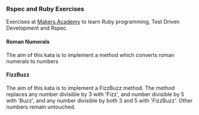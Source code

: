 ### Rspec and Ruby Exercises

Exercises at [Makers Academy](http://www.makersacademy.com) to learn Ruby programming, Test Driven Development and Rspec. 

#### Roman Numerals

The aim of this kata is to implement a method which converts roman numerals to numbers

#### FizzBuzz

The aim of this kata is to implement a FizzBuzz method. The method replaces any number divisible by 3 with 'Fizz', and number divisible by 5 with 'Buzz', and any number divisible by both 3 and 5 with 'FizzBuzz'. Other numbers remain untouched.